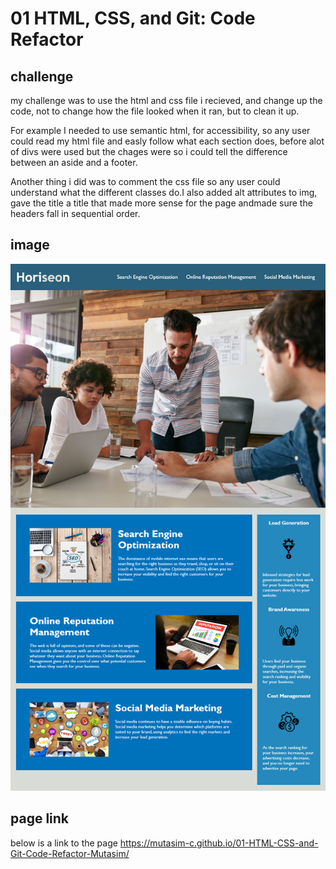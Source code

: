 # 01 HTML, CSS, and Git: Code Refactor

## challenge

my challenge was to use the html and css file i recieved, and change up the code, not to change how the file looked when it ran, but to clean it up.

For example I needed to use semantic html, for accessibility, so any user could read my html file and easly follow what each section does, before alot of divs were used but the chages were so i could tell the difference between an aside and a footer.

Another thing i did was to comment the css file so any user could understand what the different classes do.I also added alt attributes to img, gave the title a title that made more sense for the page andmade sure the headers fall in sequential order.

## image
![tis is a link to how the page is supposed to look, it should look the same before and after i changed the html beacuse i was only cleaning up the css and html to make it more accessible](./assets/images/01-html-css-git-homework-demo.png)

## page link
below is a link to the page
https://mutasim-c.github.io/01-HTML-CSS-and-Git-Code-Refactor-Mutasim/